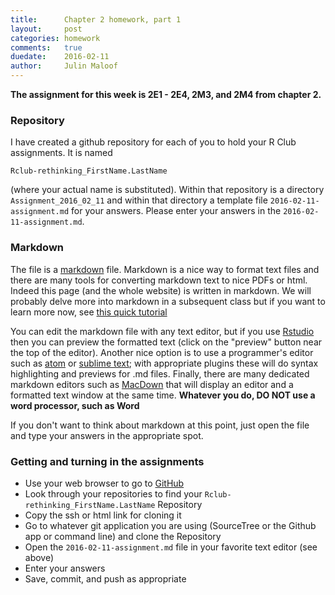 ```yaml
---
title:      Chapter 2 homework, part 1
layout:     post
categories: homework
comments:   true
duedate:    2016-02-11
author:     Julin Maloof
---
```


__The assignment for this week is 2E1 - 2E4, 2M3, and 2M4 from chapter 2.__

### Repository

I have created a github repository for each of you to hold your R Club assignments.  It is named

```
Rclub-rethinking_FirstName.LastName
```

 (where your actual name is substituted).  Within that repository is a directory `Assignment_2016_02_11` and within that directory a template file `2016-02-11-assignment.md` for your answers.  Please enter your answers in the `2016-02-11-assignment.md`.

### Markdown
The file is a [markdown](https://daringfireball.net/projects/markdown/) file.  Markdown is a nice way to format text files and there are many tools for converting markdown text to nice PDFs or html.  Indeed this page (and the whole website) is written in markdown.  We will probably delve more into markdown in a subsequent class but if you want to learn more now, see [this quick tutorial](http://www.markdown-tutorial.com/)

 You can edit the markdown file with any text editor, but if you use [Rstudio](https://www.rstudio.com/) then you can preview the formatted text (click on the "preview" button near the top of the editor).  Another nice option is to use a programmer's editor such as [atom](https://atom.io/) or [sublime text](https://www.sublimetext.com/3); with appropriate plugins these will do syntax highlighting and previews for .md files.  Finally, there are many dedicated markdown editors such as [MacDown](http://macdown.uranusjr.com/) that will display an editor and a formatted text window at the same time.  __Whatever you do, DO NOT use a word processor, such as Word__

 If you don't want to think about markdown at this point, just open the file and type your answers in the appropriate spot.

### Getting and turning in the assignments

 * Use your web browser to go to [GitHub](http://github.com)
 * Look through your repositories to find your `Rclub-rethinking_FirstName.LastName` Repository
 * Copy the ssh or html link for cloning it
 * Go to whatever git application you are using (SourceTree or the Github app or command line) and clone the Repository
 * Open the `2016-02-11-assignment.md` file in your favorite text editor (see above)
 * Enter your answers
 * Save, commit, and push as appropriate

